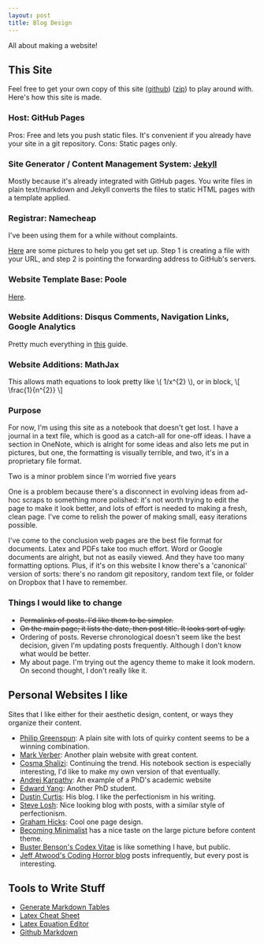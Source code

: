 ```yaml
---
layout: post
title: Blog Design
---
```


All about making a website!

## This Site

Feel free to get your own copy of this site
([github](https://github.com/victorgan/victorgan.github.io))
([zip](https://github.com/victorgan/victorgan.github.io/archive/master.zip)) to
play around with. Here's how this site is made.

### Host: GitHub Pages
Pros: Free and lets you push static files. It's convenient if you already have
your site in a git repository.
Cons: Static pages only.

### Site Generator / Content Management System: [Jekyll](http://jekyllrb.com/)
Mostly because it's already integrated with GitHub pages. You write files in
plain text/markdown and Jekyll converts the files to static HTML pages with a
template applied.  

### Registrar: Namecheap
I've been using them for a while without complaints.

[Here](http://davidensinger.com/2013/03/setting-the-dns-for-github-pages-on-namecheap/)
are some pictures to help you get set up. Step 1 is creating a file with your
URL, and step 2 is pointing the forwarding address to GitHub's servers.

### Website Template Base: Poole 
[Here](http://getpoole.com/). 

### Website Additions: Disqus Comments, Navigation Links, Google Analytics
Pretty much everything in
[this](http://joshualande.com/jekyll-github-pages-poole/) guide.

### Website Additions: MathJax
This allows math equations to look pretty like \\( 1/x^{2} \\), 
or in block, \\[ \frac{1}{n^{2}} \\] 

### Purpose

For now, I'm using this site as a notebook that doesn't get lost. I have a
journal in a text file, which is good as a catch-all for one-off ideas. I
have a section in OneNote, which is alright for some ideas and also lets me put
in pictures, but one, the formatting is visually terrible, and two, it's in a
proprietary file format. 

Two is a minor problem since I'm worried five years

One is a problem because there's a disconnect in evolving ideas from ad-hoc
scraps to something more polished: it's not worth trying to edit the page to
make it look better, and lots of effort is needed to making a fresh, clean page.
I've come to relish the power of making small, easy iterations possible.

I've come to the conclusion web pages are the best file format for documents.
Latex and PDFs take too much effort. Word or Google documents are alright, but
not as easily viewed. And they have too many formatting options. Plus, if it's
on this website I know there's a 'canonical' version of sorts: there's no random
git repository, random text file, or folder on Dropbox that I have to remember. 

### Things I would like to change

- <del>Permalinks of posts. I'd like them to be simpler.</del>
- <del>On the main page; it lists the date, then post title. It looks sort of ugly.</del>
- Ordering of posts. Reverse chronological doesn't seem like the best decision,
  given I'm updating posts frequently. Although I don't know what would be
  better.
- My about page. I'm trying out the agency theme to make it look modern. On
  second thought, I don't really like it.

## Personal Websites I like

Sites that I like either for their aesthetic design, content, or ways they
organize their content.

- [Philip Greenspun](http://philip.greenspun.com/): A plain site with lots of
  quirky content seems to be a winning combination.
- [Mark Verber](http://www.verber.com/mark/): Another plain website with great
  content.
- [Cosma Shalizi](http://vserver1.cscs.lsa.umich.edu/~crshalizi/): Continuing
  the trend. His notebook section is especially interesting, I'd like to make my
  own version of that eventually.
- [Andrej Karpathy](http://cs.stanford.edu/people/karpathy/): An example of a
  PhD's academic website 
- [Edward Yang](http://ezyang.com/): Another PhD student.
- [Dustin Curtis](http://dcurt.is/): His blog. I like the perfectionism in his
  writing.
- [Steve Losh](http://stevelosh.com/): Nice looking blog with posts, with a
  similar style of perfectionism. 
- [Graham Hicks](http://grahamhicks.com/): Cool one page design.  
- [Becoming Minimalist](http://www.becomingminimalist.com/) has a nice taste on the large picture before content theme.
- [Buster Benson's Codex Vitae](https://github.com/busterbenson/public/blob/master/Codex.md) is like something I have, but public.
- [Jeff Atwood's Coding Horror blog](http://blog.codinghorror.com/) posts infrequently, but every post is interesting.

## Tools to Write Stuff

- [Generate Markdown Tables](http://www.tablesgenerator.com/markdown_tables)
- [Latex Cheat Sheet](http://www.stdout.org/~winston/latex/latexsheet.pdf)
- [Latex Equation Editor](http://www.numberempire.com/texequationeditor/equationeditor.php)
- [Github Markdown](https://guides.github.com/features/mastering-markdown/)
